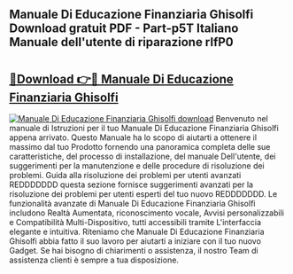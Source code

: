 ## Manuale Di Educazione Finanziaria Ghisolfi Download gratuit PDF - Part-p5T Italiano Manuale dell'utente di riparazione rIfP0

# <h2><a href="http://dfbivmh.blite.top/?on=Manuale+Di+Educazione+Finanziaria+Ghisolfi">🔗Download 👉🔴 Manuale Di Educazione Finanziaria Ghisolfi</a></h2>

[![Manuale Di Educazione Finanziaria Ghisolfi download](https://i.imgur.com/lujVjoI.png)](http://dfbivmh.blite.top/?on=Manuale+Di+Educazione+Finanziaria+Ghisolfi)
Benvenuto nel manuale di Istruzioni per il tuo Manuale Di Educazione Finanziaria Ghisolfi appena arrivato. Questo Manuale ha lo scopo di aiutarti a ottenere il massimo dal tuo Prodotto fornendo una panoramica completa delle sue caratteristiche, del processo di installazione, del manuale Dell'utente, dei suggerimenti per la manutenzione e delle procedure di risoluzione dei problemi. Guida alla risoluzione dei problemi per utenti avanzati REDDDDDDD questa sezione fornisce suggerimenti avanzati per la risoluzione dei problemi per utenti esperti del tuo nuovo REDDDDDDD. Le funzionalità avanzate di Manuale Di Educazione Finanziaria Ghisolfi includono Realtà Aumentata, riconoscimento vocale, Avvisi personalizzabili e Compatibilità Multi-Dispositivo, tutti accessibili tramite L'interfaccia elegante e intuitiva. Riteniamo che Manuale Di Educazione Finanziaria Ghisolfi abbia fatto il suo lavoro per aiutarti a iniziare con il tuo nuovo Gadget. Se hai bisogno di chiarimenti o assistenza, il nostro Team di assistenza clienti è sempre a tua disposizione.
